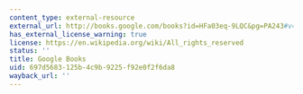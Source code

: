 ```yaml
---
content_type: external-resource
external_url: http://books.google.com/books?id=HFa03eq-9LQC&pg=PA243#v=onepage
has_external_license_warning: true
license: https://en.wikipedia.org/wiki/All_rights_reserved
status: ''
title: Google Books
uid: 697d5683-125b-4c9b-9225-f92e0f2f6da8
wayback_url: ''
---
```

